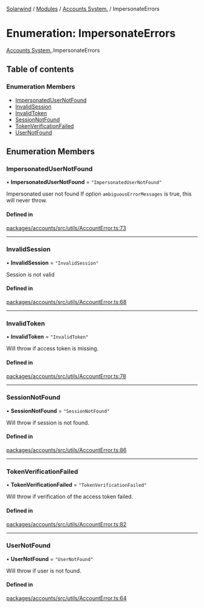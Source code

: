 [Solarwind](../README.md) / [Modules](../modules.md) / [Accounts System.](../modules/Accounts_System_.md) / ImpersonateErrors

# Enumeration: ImpersonateErrors

[Accounts System.](../modules/Accounts_System_.md).ImpersonateErrors

## Table of contents

### Enumeration Members

- [ImpersonatedUserNotFound](Accounts_System_.ImpersonateErrors.md#impersonatedusernotfound)
- [InvalidSession](Accounts_System_.ImpersonateErrors.md#invalidsession)
- [InvalidToken](Accounts_System_.ImpersonateErrors.md#invalidtoken)
- [SessionNotFound](Accounts_System_.ImpersonateErrors.md#sessionnotfound)
- [TokenVerificationFailed](Accounts_System_.ImpersonateErrors.md#tokenverificationfailed)
- [UserNotFound](Accounts_System_.ImpersonateErrors.md#usernotfound)

## Enumeration Members

### ImpersonatedUserNotFound

• **ImpersonatedUserNotFound** = ``"ImpersonatedUserNotFound"``

Impersonated user not found
If option `ambiguousErrorMessages` is true, this will never throw.

#### Defined in

[packages/accounts/src/utils/AccountError.ts:73](https://github.com/antoniopresto/darch/blob/c5cd1c8/packages/accounts/src/utils/AccountError.ts#L73)

___

### InvalidSession

• **InvalidSession** = ``"InvalidSession"``

Session is not valid

#### Defined in

[packages/accounts/src/utils/AccountError.ts:68](https://github.com/antoniopresto/darch/blob/c5cd1c8/packages/accounts/src/utils/AccountError.ts#L68)

___

### InvalidToken

• **InvalidToken** = ``"InvalidToken"``

Will throw if access token is missing.

#### Defined in

[packages/accounts/src/utils/AccountError.ts:78](https://github.com/antoniopresto/darch/blob/c5cd1c8/packages/accounts/src/utils/AccountError.ts#L78)

___

### SessionNotFound

• **SessionNotFound** = ``"SessionNotFound"``

Will throw if session is not found.

#### Defined in

[packages/accounts/src/utils/AccountError.ts:86](https://github.com/antoniopresto/darch/blob/c5cd1c8/packages/accounts/src/utils/AccountError.ts#L86)

___

### TokenVerificationFailed

• **TokenVerificationFailed** = ``"TokenVerificationFailed"``

Will throw if verification of the access token failed.

#### Defined in

[packages/accounts/src/utils/AccountError.ts:82](https://github.com/antoniopresto/darch/blob/c5cd1c8/packages/accounts/src/utils/AccountError.ts#L82)

___

### UserNotFound

• **UserNotFound** = ``"UserNotFound"``

Will throw if user is not found.

#### Defined in

[packages/accounts/src/utils/AccountError.ts:64](https://github.com/antoniopresto/darch/blob/c5cd1c8/packages/accounts/src/utils/AccountError.ts#L64)
